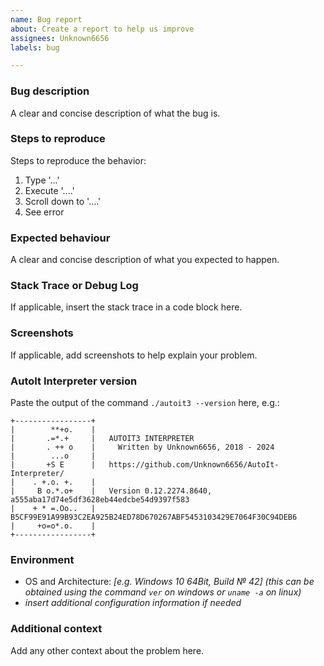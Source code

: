 ```yaml
---
name: Bug report
about: Create a report to help us improve
assignees: Unknown6656
labels: bug

---
```


### Bug description
A clear and concise description of what the bug is.

### Steps to reproduce
Steps to reproduce the behavior:
1. Type '...'
2. Execute '....'
3. Scroll down to '....'
4. See error

### Expected behaviour
A clear and concise description of what you expected to happen.

### Stack Trace or Debug Log
If applicable, insert the stack trace in a code block here.

### Screenshots
If applicable, add screenshots to help explain your problem.

### AutoIt Interpreter version
Paste the output of the command `./autoit3 --version` here, e.g.:
```
+-----------------+
|        **+o.    |
|       .=*.+     |   AUTOIT3 INTERPRETER
|       . ++ o    |     Written by Unknown6656, 2018 - 2024
|        ...o     |
|       +S E      |   https://github.com/Unknown6656/AutoIt-Interpreter/
|    . +.o. +.    |
|     B o.*.o+    |   Version 0.12.2274.8640, a555aba17d74e5df3628eb44edcbe54d9397f583
|    + * =.Oo..   |   B5CF99E91A99B93C2EA925B24ED78D670267ABF5453103429E7064F30C94DEB6
|     +o=o*.o.    |
+-----------------+
```

### Environment
 - OS and Architecture: _[e.g. Windows 10 64Bit, Build № 42] (this can be obtained using the command `ver` on windows or `uname -a` on linux)_
- _insert additional configuration information if needed_

<!-- optional -->
### Additional context
Add any other context about the problem here.
